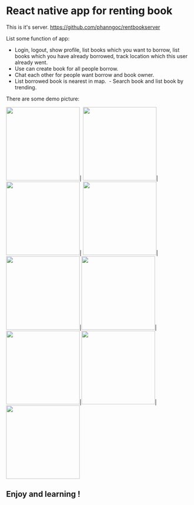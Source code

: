 # React native app for renting book
This is it's server.
https://github.com/phanngoc/rentbookserver

List some function of app:
  - Login, logout, show profile, list books which you want to borrow, list books which you have already borrowed, track location which this user already went.
  - Use can create book for all people borrow.
  - Chat each other for people want borrow and book owner.
  - List borrowed book is nearest in map.
  - Search book and list book by trending.


There are some demo picture:

<img src="https://cloud.githubusercontent.com/assets/3756788/25035219/6cddefbe-2116-11e7-8b13-87745ed00610.png" width="200" />| 
<img src="https://cloud.githubusercontent.com/assets/3756788/25035220/6d09583e-2116-11e7-9579-83490db62753.png" width="200" />|
<img src="https://cloud.githubusercontent.com/assets/3756788/25035221/6d2abcae-2116-11e7-9107-52f181e5127a.png" width="200" />|
<img src="https://cloud.githubusercontent.com/assets/3756788/25035222/6d2e7614-2116-11e7-96f6-9418e09721e2.png" width="200" />|
<img src="https://cloud.githubusercontent.com/assets/3756788/25035222/6d2e7614-2116-11e7-96f6-9418e09721e2.png" width="200" />|<img src="https://cloud.githubusercontent.com/assets/3756788/25035225/6d318336-2116-11e7-9181-955bc76cb6b4.png" width="200" />|
<img src="https://cloud.githubusercontent.com/assets/3756788/25035223/6d3112ca-2116-11e7-86d4-3e8024349af8.png" width="200" />|<img src="https://cloud.githubusercontent.com/assets/3756788/25035224/6d31334a-2116-11e7-9851-52d917114235.png" width="200" />|
<img src="https://cloud.githubusercontent.com/assets/3756788/25035226/6d3d77ea-2116-11e7-91e6-fd676ac40777.png" width="200" />

## Enjoy and learning !






